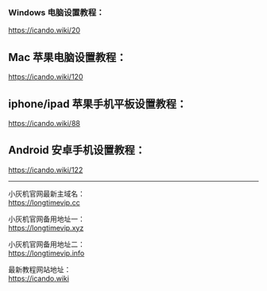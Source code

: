 
### Windows 电脑设置教程：  
https://icando.wiki/20

Mac 苹果电脑设置教程：  
-
https://icando.wiki/120

iphone/ipad 苹果手机平板设置教程：
-
https://icando.wiki/88

Android 安卓手机设置教程：  
-
https://icando.wiki/122


---


小灰机官网最新主域名：  
https://longtimevip.cc

小灰机官网备用地址一：  
https://longtimevip.xyz

小灰机官网备用地址二：  
https://longtimevip.info

最新教程网站地址：  
https://icando.wiki

